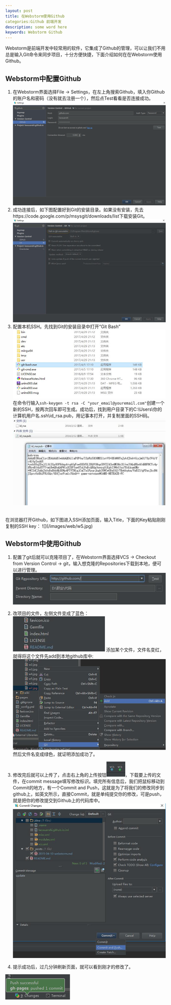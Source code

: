 ```yaml
---
layout: post
title: 在Webstorm使用Github
categories:Github 前端开发
description: some word here
keywords: Webstorm Github
---
```


Webstorm是前端开发中较常用的软件，它集成了Github的管理，可以让我们不用总是输入Git命令来同步项目，十分方便快捷，下面介绍如何在在Webstorm使用Github。


## Webstorm中配置Github
1. 在Webstorm界面选择File -> Settings，在左上角搜索Github，填入你Github的账户名和密码（没有就去注册一个），然后点Test看看是否连接成功。
![](/images/web/w1.png)
2. 成功连接后，如下图配置好到Git的安装目录。如果没有安装，先去https://code.google.com/p/msysgit/downloads/list下载安装Git。
![](/images/web/w2.jpg)
3. 配置本机SSH。先找到Git的安装目录中打开“Git Bash”
![](/images/web/w3.jpg)
在命令行输入`ssh-keygen -t rsa -C "your_email@youremail.com"`创建一个新的SSH，按两次回车即可生成。成功后，找到用户目录下的C:\Users\你的计算机用户名.ssh\id_rsa.pub，用记事本打开，并复制里面的SSH码。
![](/images/web/w4.jpg)
  <br />
在浏览器打开Github，如下图进入SSH添加页面，输入Title，下面的Key粘贴刚刚复制的SSH key：
![](/images/web/w5.jpg)

## Webstorm中使用Github
1. 配置了git后就可以克隆项目了，在Webstorm界面选择VCS -> Checkout from Version Control -> git，输入想克隆的Repositories下载到本地，便可以进行管理。
![](/images/web/w6.jpg)

2. 改项目的文件，左侧文件变成了蓝色：  <br />
![](/images/web/w7.jpg)
添加某个文件，文件名变红，就得将这个文件先add到本地github库中:
![](/images/web/w8.jpg)
然后文件名变成绿色，就证明添加成功了。

3. 修改完后就可以上传了，点击右上角的上传按钮![](/images/web/w9.jpg)，下载要上传的文件，在commit message填写修改标识。填完所有信息后，我们把鼠标移动到Commit的地方，有一个Commit and Push，这就是为了将我们的修改同步到github上，如英文所示，直接Commit，就是单纯提交你的修改，可是push，就是把你的修改提交到Github上的代码库中。
![](/images/web/w10.jpg)
4. 提示成功后，过几分钟刷新页面，就可以看到刚才的修改了。

![](/images/web/w11.png)